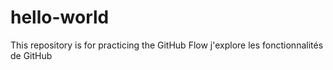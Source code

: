 # hello-world
This repository is for practicing the GitHub Flow
j'explore les fonctionnalités de GitHub

